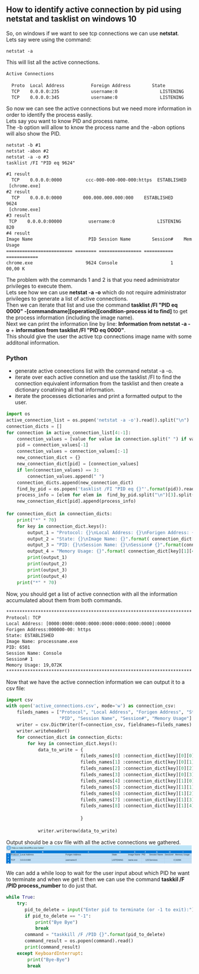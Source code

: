 <h2>How to identify active connection by pid using netstat and tasklist on windows 10</h2>
So, on windows if we want to see tcp connections we can use <b>netstat</b>. <br>
Lets say were using the command:

```console
netstat -a
```
This will list all the active connections.

```console
Active Connections

  Proto  Local Address          Foreign Address        State
  TCP    0.0.0.0:235            username:0                LISTENING
  TCP    0.0.0.0:345            username:0                LISTENING
```
So now we can see the active connections but we need more information in order to identify the process easliy.<br>
Lets say you want to know PID and process name.<br>
The -b option will allow to know the process name and the -abon options will also show the PID.
```console
netstat -b #1
netstat -abon #2
netstat -a -o #3
tasklist /FI "PID eq 9624"
```

```console
#1 result
  TCP    0.0.0.0:0000         ccc-000-000-000-000:https  ESTABLISHED
 [chrome.exe]
#2 result
  TCP    0.0.0.0:0000        000.000.000.000:000    ESTABLISHED     9624
 [chrome.exe]
#3 result
 TCP    0.0.0.0:00000          username:0                LISTENING       820
#4 result
Image Name                     PID Session Name        Session#    Mem Usage
========================= ======== ================ =========== ============
chrome.exe                    9624 Console                    1     00,00 K
```

The problem with the commands 1 and 2 is that you need administrator privileges to execute them.<br>
Lets see how we can use <b>netstat -a -o</b> which do not require administrator privileges to generate a list of active connections.<br>
Then we can iterate that list and use the command <b>tasklist /FI "PID eq 0000" -[commandname][operation][condition-process id to find]</b> to get the process information (including the image name).<br>
Next we can print the information line by line:
<b>Information from netstat -a -o</b> + <b>information from tasklist /FI "PID eq 0000"</b>.<br>
This should give the user the active tcp connections image name with some additonal information.

<h3>Python</h3>

* generate active coneections list with the command netstat -a -o.
* iterate over each active connetion and use the tasklist /FI to find the connection equivalent information from the tasklist and then create a dictionary conatining all that information.
* iterate the processes dictionaries and print a formatted output to the user.

```python
import os
active_connection_list = os.popen('netstat -a -o').read().split("\n")
connection_dicts = []
for connection in active_connection_list[4:-1]:
    connection_values = [value for value in connection.split(" ") if value]
    pid = connection_values[-1]
    connection_values = connection_values[:-1]
    new_connection_dict = {}
    new_connection_dict[pid] = [connection_values]
    if len(connection_values) == 3:
        connection_values.append(" ")
    connection_dicts.append(new_connection_dict)
    find_by_pid = os.popen('tasklist /FI "PID eq {}"'.format(pid)).read()
    process_info = [elem for elem in  find_by_pid.split("\n")[3].split(" ") if elem != ""]
    new_connection_dict[pid].append(process_info)
   
for connection_dict in connection_dicts:
    print("*" * 70)
    for key in connection_dict.keys():       
        output_1 = "Protocol: {}\nLocal Address: {}\nForigen Address: {}".format(connection_dict[key][0][0], connection_dict[key][0][1],  connection_dict[key][0][2])
        output_2 = "State: {}\nImage Name: {}".format( connection_dict[key][0][3], connection_dict[key][1][0])
        output_3 = "PID: {}\nSession Name: {}\nSession# {}".format(connection_dict[key][1][1],connection_dict[key][1][2],connection_dict[key][1][3])
        output_4 = "Memory Usage: {}".format( connection_dict[key][1][4] + connection_dict[key][1][5])
        print(output_1)
        print(output_2)
        print(output_3)
        print(output_4)
    print("*" * 70)

```
Now, you should get a list of active connection with all the information accumulated about them from both commands. 


```console
**********************************************************************
Protocol: TCP
Local Address: [0000:0000:0000:0000:0000:0000:0000:0000]:00000
Forigen Address:000000-00: https
State: ESTABLISHED
Image Name: processname.exe
PID: 6501
Session Name: Console
Session# 1
Memory Usage: 19,072K
**********************************************************************
```
Now that we have the active connection information we can output it to a csv file:

```python
import csv
with open('active_connections.csv', mode='w') as connection_csv:
    fileds_names = ["Protocol", "Local Address", "Forigen Address", "State", "Image Name",
                    "PID", "Session Name", "Session#", "Memory Usage"]
    writer = csv.DictWriter(f=connection_csv, fieldnames=fileds_names)
    writer.writeheader()
    for connection_dict in connection_dicts:
        for key in connection_dict.keys():
            data_to_write = {
                            fileds_names[0] :connection_dict[key][0][0],
                            fileds_names[1] :connection_dict[key][0][1],
                            fileds_names[2] :connection_dict[key][0][2],
                            fileds_names[3] :connection_dict[key][0][3],
                            fileds_names[4] :connection_dict[key][1][0],
                            fileds_names[5] :connection_dict[key][1][1],
                            fileds_names[6] :connection_dict[key][1][2],
                            fileds_names[7] :connection_dict[key][1][3],
                            fileds_names[8] :connection_dict[key][1][4] + connection_dict[key][1][5]
                            
                            }
         
            writer.writerow(data_to_write)

```
Output should be a csv file with all the active connections we gathered.
<img src="tcp_csv.png"></img>

We can add a while loop to wait for the user input about which PID he want to terminate and when
we get it then we can use the command <b>taskkil /F /PID process_number</b> to do just that.

```python
while True:
    try:
       pid_to_delete = input("Enter pid to terminate (or -1 to exit):")
       if pid_to_delete == "-1":
           print("Bye Bye")
           break
       command = "taskkill /F /PID {}".format(pid_to_delete)
       command_result = os.popen(command).read()
       print(command_result)
    except KeyboardInterrupt:
        print("Bye-Bye")
        break

```
